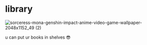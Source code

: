 # library
![sorceress-mona-genshin-impact-anime-video-game-wallpaper-2048x1152_49 (2)](https://user-images.githubusercontent.com/116442750/231891789-162aa539-43b5-4eba-92d0-974f759a37ee.jpg)

u can put ur books in shelves 😎

